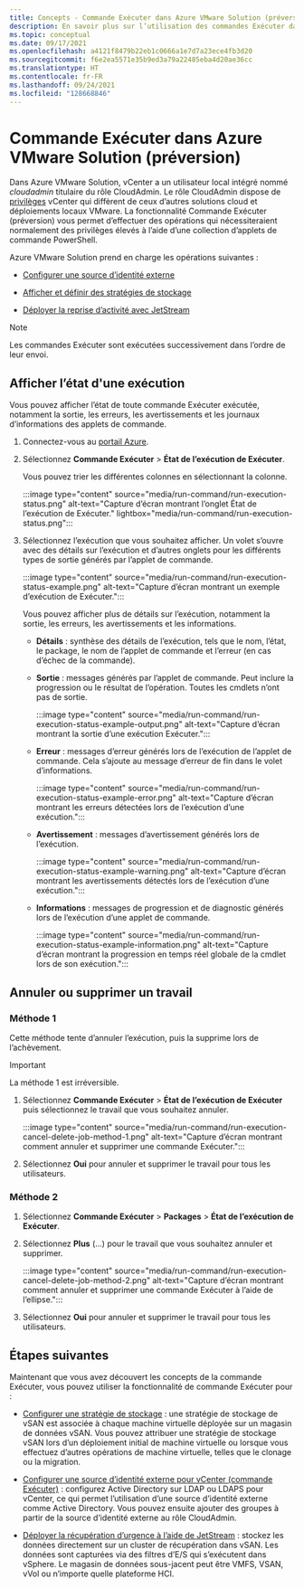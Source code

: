 ```yaml
---
title: Concepts - Commande Exécuter dans Azure VMware Solution (préversion)
description: En savoir plus sur l’utilisation des commandes Exécuter dans Azure VMware Solution.
ms.topic: conceptual
ms.date: 09/17/2021
ms.openlocfilehash: a4121f8479b22eb1c0666a1e7d7a23ece4fb3d20
ms.sourcegitcommit: f6e2ea5571e35b9ed3a79a22485eba4d20ae36cc
ms.translationtype: HT
ms.contentlocale: fr-FR
ms.lasthandoff: 09/24/2021
ms.locfileid: "128668846"
---
```

# <a name="run-command-in-azure-vmware-solution-preview"></a>Commande Exécuter dans Azure VMware Solution (préversion)

Dans Azure VMware Solution, vCenter a un utilisateur local intégré nommé *cloudadmin* titulaire du rôle CloudAdmin. Le rôle CloudAdmin dispose de [privilèges](concepts-identity.md#view-the-vcenter-privileges) vCenter qui diffèrent de ceux d’autres solutions cloud et déploiements locaux VMware. La fonctionnalité Commande Exécuter (préversion) vous permet d’effectuer des opérations qui nécessiteraient normalement des privilèges élevés à l’aide d’une collection d’applets de commande PowerShell. 

Azure VMware Solution prend en charge les opérations suivantes :

- [Configurer une source d’identité externe](configure-identity-source-vcenter.md)

- [Afficher et définir des stratégies de stockage](configure-storage-policy.md) 

- [Déployer la reprise d’activité avec JetStream](deploy-disaster-recovery-using-jetstream.md)


>[!NOTE]
>Les commandes Exécuter sont exécutées successivement dans l’ordre de leur envoi.

## <a name="view-the-status-of-an-execution"></a>Afficher l’état d'une exécution

Vous pouvez afficher l’état de toute commande Exécuter exécutée, notamment la sortie, les erreurs, les avertissements et les journaux d’informations des applets de commande.

1. Connectez-vous au [portail Azure](https://portal.azure.com).

1. Sélectionnez **Commande Exécuter** > **État de l’exécution de Exécuter**.

   Vous pouvez trier les différentes colonnes en sélectionnant la colonne.  

   :::image type="content" source="media/run-command/run-execution-status.png" alt-text="Capture d’écran montrant l’onglet État de l’exécution de Exécuter." lightbox="media/run-command/run-execution-status.png":::

1. Sélectionnez l’exécution que vous souhaitez afficher. Un volet s’ouvre avec des détails sur l’exécution et d’autres onglets pour les différents types de sortie générés par l’applet de commande.

   :::image type="content" source="media/run-command/run-execution-status-example.png" alt-text="Capture d’écran montrant un exemple d’exécution de Exécuter.":::

   Vous pouvez afficher plus de détails sur l’exécution, notamment la sortie, les erreurs, les avertissements et les informations.

   - **Détails** : synthèse des détails de l’exécution, tels que le nom, l’état, le package, le nom de l’applet de commande et l’erreur (en cas d’échec de la commande). 

   - **Sortie** : messages générés par l’applet de commande. Peut inclure la progression ou le résultat de l’opération. Toutes les cmdlets n’ont pas de sortie.

      :::image type="content" source="media/run-command/run-execution-status-example-output.png" alt-text="Capture d’écran montrant la sortie d’une exécution Exécuter.":::

   - **Erreur** : messages d’erreur générés lors de l’exécution de l’applet de commande. Cela s’ajoute au message d’erreur de fin dans le volet d’informations.    

      :::image type="content" source="media/run-command/run-execution-status-example-error.png" alt-text="Capture d’écran montrant les erreurs détectées lors de l’exécution d’une exécution.":::

   - **Avertissement** : messages d’avertissement générés lors de l’exécution. 

      :::image type="content" source="media/run-command/run-execution-status-example-warning.png" alt-text="Capture d’écran montrant les avertissements détectés lors de l’exécution d’une exécution.":::

   - **Informations** : messages de progression et de diagnostic générés lors de l’exécution d’une applet de commande. 

      :::image type="content" source="media/run-command/run-execution-status-example-information.png" alt-text="Capture d’écran montrant la progression en temps réel globale de la cmdlet lors de son exécution.":::



## <a name="cancel-or-delete-a-job"></a>Annuler ou supprimer un travail



### <a name="method-1"></a>Méthode 1

Cette méthode tente d’annuler l’exécution, puis la supprime lors de l’achèvement.

>[!IMPORTANT]
>La méthode 1 est irréversible.

1. Sélectionnez **Commande Exécuter** > **État de l’exécution de Exécuter** puis sélectionnez le travail que vous souhaitez annuler.

   :::image type="content" source="media/run-command/run-execution-cancel-delete-job-method-1.png" alt-text="Capture d’écran montrant comment annuler et supprimer une commande Exécuter.":::

2. Sélectionnez **Oui** pour annuler et supprimer le travail pour tous les utilisateurs.



### <a name="method-2"></a>Méthode 2

1. Sélectionnez **Commande Exécuter** > **Packages** > **État de l’exécution de Exécuter**.

2. Sélectionnez **Plus** (...) pour le travail que vous souhaitez annuler et supprimer.

   :::image type="content" source="media/run-command/run-execution-cancel-delete-job-method-2.png" alt-text="Capture d’écran montrant comment annuler et supprimer une commande Exécuter à l’aide de l’ellipse.":::

3. Sélectionnez **Oui** pour annuler et supprimer le travail pour tous les utilisateurs.



## <a name="next-steps"></a>Étapes suivantes

Maintenant que vous avez découvert les concepts de la commande Exécuter, vous pouvez utiliser la fonctionnalité de commande Exécuter pour :

- [Configurer une stratégie de stockage](configure-storage-policy.md) : une stratégie de stockage de vSAN est associée à chaque machine virtuelle déployée sur un magasin de données vSAN. Vous pouvez attribuer une stratégie de stockage vSAN lors d’un déploiement initial de machine virtuelle ou lorsque vous effectuez d’autres opérations de machine virtuelle, telles que le clonage ou la migration.

- [Configurer une source d’identité externe pour vCenter (commande Exécuter)](configure-identity-source-vcenter.md) : configurez Active Directory sur LDAP ou LDAPS pour vCenter, ce qui permet l’utilisation d’une source d’identité externe comme Active Directory. Vous pouvez ensuite ajouter des groupes à partir de la source d’identité externe au rôle CloudAdmin.

- [Déployer la récupération d’urgence à l’aide de JetStream](deploy-disaster-recovery-using-jetstream.md) : stockez les données directement sur un cluster de récupération dans vSAN. Les données sont capturées via des filtres d’E/S qui s’exécutent dans vSphere. Le magasin de données sous-jacent peut être VMFS, VSAN, vVol ou n’importe quelle plateforme HCI. 